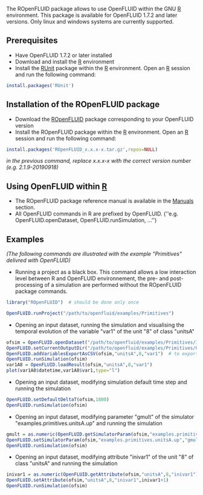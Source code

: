 
The ROpenFLUID package allows to use OpenFLUID within the GNU [R](http://www.r-project.org/) environment. This package is available for OpenFLUID 1.7.2 and later versions. Only linux and windows systems are currently supported.

## Prerequisites

* Have OpenFLUID 1.7.2 or later installed
* Download and install the [R](http://www.r-project.org/) environment
* Install the [RUnit](https://cran.r-project.org/web/packages/RUnit/) package within the [R](http://www.r-project.org/) environment. Open an [R](http://www.r-project.org/) session and run the following command:
```R
install.packages('RUnit')
```


## Installation of the ROpenFLUID package

* Download the [ROpenFLUID](http://www.openfluid-project.org/downloads/) package corresponding to your OpenFLUID version
* Install the ROpenFLUID package within the [R](http://www.r-project.org/) environment. Open an [R](http://www.r-project.org/) session and run the following command:
```R
install.packages('ROpenFLUID_x.x.x-x.tar.gz',repos=NULL)
```
_in the previous command, replace x.x.x-x with the correct version number (e.g. 2.1.9-20190918)_

## Using OpenFLUID within [R](http://www.r-project.org/)

* The ROpenFLUID package reference manual is available in the [Manuals](../start/manuals.md) section.
* All OpenFLUID commands in R are prefixed by OpenFLUID. (''e.g. OpenFLUID.openDataset, OpenFLUID.runSimulation, ...'')


## Examples

_(The following commands are illustrated with the example "Primitives" delivred with OpenFLUID)_


* Running a project as a black box. This command allows a low interaction level between R and OpenFLUID environnement, the pre- and post-processing of a simulation are performed without the ROpenFLUID package commands.
```R
library("ROpenFLUID")  # should be done only once

OpenFLUID.runProject("/path/to/openfluid/examples/Primitives")
```


* Opening an input dataset, running the simulation and visualising the temporal evolution of the variable "var1" of the unit "8" of class "unitsA"
```R
ofsim = OpenFLUID.openDataset("/path/to/openfluid/examples/Primitives/IN")
OpenFLUID.setCurrentOutputDir("/path/to/openfluid/examples/Primitives/OUT")
OpenFLUID.addVariablesExportAsCSV(ofsim,"unitsA",8,"var1")  # to export all variables of class "unitsA", do not specify either unit identifiers or variable names
OpenFLUID.runSimulation(ofsim)
var1A8 = OpenFLUID.loadResult(ofsim,"unitsA",8,"var1")
plot(var1A8$datetime,var1A8$var1,type="l")
```


* Opening an input dataset, modifying simulation default time step and running the simulation
```R
OpenFLUID.setDefaultDeltaT(ofsim,1800)
OpenFLUID.runSimulation(ofsim)
```


* Opening an input dataset, modifying parameter "gmult" of the simulator "examples.primitives.unitsA.up" and running the simulation
```R
gmult = as.numeric(OpenFLUID.getSimulatorParam(ofsim,"examples.primitives.unitsA.up","gmult"))  # warning: the return type of this command is "character"
OpenFLUID.setSimulatorParam(ofsim,"examples.primitives.unitsA.up","gmult",0.5*gmult)
OpenFLUID.runSimulation(ofsim)
```


* Opening an input dataset, modifying attribute "inivar1" of the unit "8" of class "unitsA" and running the simulation
```R
inivar1 = as.numeric(OpenFLUID.getAttribute(ofsim,"unitsA",8,"inivar1"))  # warning: the return type of this command  is "character"
OpenFLUID.setAttribute(ofsim,"unitsA",8,"inivar1",inivar1+1)
OpenFLUID.runSimulation(ofsim)
```
